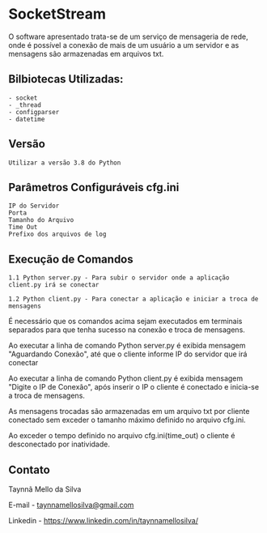 # SocketStream


O software apresentado trata-se de um serviço de mensageria de rede, onde é possível a conexão de mais de um usuário a um servidor e as mensagens são armazenadas em arquivos txt.


## Bilbiotecas Utilizadas:


    - socket 
    - _thread
    - configparser 
    - datetime

## Versão

    Utilizar a versão 3.8 do Python

## Parâmetros Configuráveis cfg.ini

    IP do Servidor
    Porta
    Tamanho do Arquivo
    Time Out
    Prefixo dos arquivos de log


## Execução de Comandos

    1.1 Python server.py - Para subir o servidor onde a aplicação client.py irá se conectar

    1.2 Python client.py - Para conectar a aplicação e iniciar a troca de mensagens

É necessário que os comandos acima sejam executados em terminais separados para que tenha sucesso na conexão e troca de mensagens.

Ao executar a linha de comando Python server.py é exibida mensagem "Aguardando Conexão", até que o cliente informe IP do servidor que irá conectar

Ao executar a linha de comando Python client.py é exibida mensagem "Digite o IP de Conexão", após inserir o IP o cliente é conectado e inicia-se a troca de mensagens.

As mensagens trocadas são armazenadas em um arquivo txt por cliente conectado sem exceder o tamanho máximo definido no arquivo cfg.ini.

Ao exceder o tempo definido no arquivo cfg.ini(time_out) o cliente é desconectado por inatividade.

## Contato
Taynnã Mello da Silva

E-mail  - taynnamellosilva@gmail.com 

Linkedin - https://www.linkedin.com/in/taynnamellosilva/